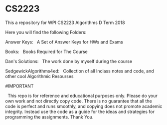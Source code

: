 # CS2223
This a repository for WPI CS2223 Algorithms D Term 2018


Here you will find the following Folders:


Answer Keys:
&nbsp;	  A Set of Answer Keys for HWs and Exams


Books:
&nbsp;	  Books Required for The Course


Dan's Solutions:
&nbsp;	  The work done by myself during the course


SedgewickAlgorithms4ed:
&nbsp;	  Collection of all Inclass notes and code, and other cool Algorithmic Resourses


#IMPORTANT

&nbsp;  This repo is for reference and educational purposes only. Please do your own work and not directly copy code. There is no guarantee that all the code is perfect and runs smoothly, and copying does not promote academic integrity. Instead use the code as a guide for the ideas and strategies for programming the assignments. Thank You.
